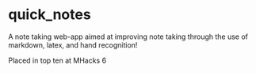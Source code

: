 # quick_notes
A note taking web-app aimed at improving note taking through the use of markdown, latex, and hand recognition!

Placed in top ten at MHacks 6
